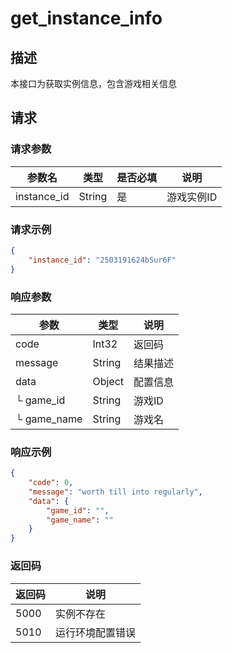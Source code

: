 # get_instance_info



## 描述

本接口为获取实例信息，包含游戏相关信息



## 请求



### 请求参数

| 参数名      | 类型   | 是否必填 | 说明       |
| ----------- | ------ | -------- | ---------- |
| instance_id | String | 是       | 游戏实例ID |



### 请求示例

```json
{
    "instance_id": "2503191624bSur6F" 
}
```



### 响应参数

| 参数        | 类型   | 说明     |
| ----------- | ------ | -------- |
| code        | Int32  | 返回码   |
| message     | String | 结果描述 |
| data        | Object | 配置信息 |
| └ game_id   | String | 游戏ID   |
| └ game_name | String | 游戏名   |



### 响应示例

```json
{
    "code": 0,
    "message": "worth till into regularly",
    "data": {
        "game_id": "",
        "game_name": ""
    }
}
```



### 返回码

| 返回码 | 说明             |
| ------ | ---------------- |
| 5000   | 实例不存在       |
| 5010   | 运行环境配置错误 |

